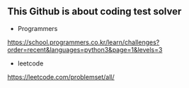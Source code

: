 ## This Github is about coding test solver

- Programmers
  
https://school.programmers.co.kr/learn/challenges?order=recent&languages=python3&page=1&levels=3

- leetcode
  
https://leetcode.com/problemset/all/
